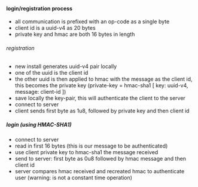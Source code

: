 #### login/registration process

- all communication is prefixed with an op-code as a single byte
- client id is a uuid-v4 as 20 bytes
- private key and hmac are both 16 bytes in length


###### registration
- new install generates uuid-v4 pair locally
- one of the uuid is the client id
- the other uuid is then applied to hmac with the message as the client id, this becomes the private key (private-key = hmac-sha1 [ key: uuid-v4, message: client-id ])
- save locally the key-pair, this will authenticate the client to the server
- connect to server
- client sends first byte as 1u8, followed by private key and then client id



##### login (using HMAC-SHA1)
- connect to server
- read in first 16 bytes (this is our message to be authenticated)
- use client private key to hmac-sha1 the message received
- send to server: first byte as 0u8 followed by hmac message and then client id
- server compares hmac received and recreated hmac to authenticate user (warning: is not a constant time operation)
